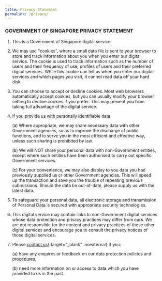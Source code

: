 ```yaml
---
title: Privacy Statement
permalink: /privacy/
---
```

### GOVERNMENT OF SINGAPORE PRIVACY STATEMENT



1. This is a Government of Singapore digital service.



2. We may use "cookies", where a small data file is sent to your browser to store and track information about you when you enter our digital service. The cookie is used to track information such as the number of users and their frequency of use, profiles of users and their preferred digital services. While this cookie can tell us when you enter our digital services and which pages you visit, it cannot read data off your hard disk.



3. You can choose to accept or decline cookies. Most web browsers automatically accept cookies, but you can usually modify your browser setting to decline cookies if you prefer. This may prevent you from taking full advantage of the digital service.



4. If you provide us with personally identifiable data  

   (a) Where appropriate, we may share necessary data with other Government agencies, so as to improve the discharge of public functions, and to serve you in the most efficient and effective way, unless such sharing is prohibited by law.  

   (b) We will NOT share your personal data with non-Government entities, except where such entities have been authorised to carry out specific Government services.  

   (c) For your convenience, we may also display to you data you had previously supplied us or other Government agencies. This will speed up the transaction and save you the trouble of repeating previous submissions. Should the data be out-of-date, please supply us with the latest data.



5. To safeguard your personal data, all electronic storage and transmission of Personal Data is secured with appropriate security technologies.



6. This digital service may contain links to non-Government digital services whose data protection and privacy practices may differ from ours. We are not responsible for the content and privacy practices of these other digital services and encourage you to consult the privacy notices of those digital services.



7. Please [contact us](xxx){:target="_blank" .noexternal} if you:  

   (a) have any enquires or feedback on our data protection policies and procedures,  
   
   (b) need more information on or access to data which you have provided to us in the past.
